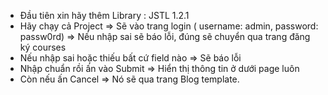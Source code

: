 ﻿+ Đầu tiên xin hãy thêm Library : JSTL 1.2.1
+ Hãy chạy cả Project => Sẽ vào trang login ( username: admin, password: passw0rd)
  => Nếu nhập sai sẽ báo lỗi, đúng sẽ chuyển qua trang đăng ký courses
+ Nếu nhập sai hoặc thiếu bất cứ field nào => Sẽ báo lỗi
+ Nhập chuẩn rồi ấn vào Submit => Hiển thị thông tin ở dưới page luôn
+ Còn nếu ấn Cancel => Nó sẽ qua trang Blog template. 